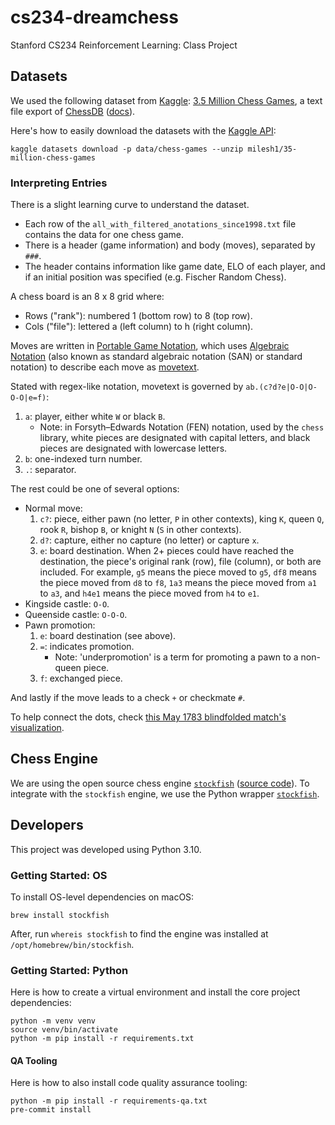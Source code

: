 # cs234-dreamchess

Stanford CS234 Reinforcement Learning: Class Project

## Datasets

We used the following dataset from [Kaggle](https://www.kaggle.com/):
[3.5 Million Chess Games][1], a text file export of [ChessDB][2]
([docs](https://chess-research-project.readthedocs.io/en/latest/)).

Here's how to easily download the datasets with the [Kaggle API][3]:

```console
kaggle datasets download -p data/chess-games --unzip milesh1/35-million-chess-games
```

### Interpreting Entries

There is a slight learning curve to understand the dataset.

- Each row of the `all_with_filtered_anotations_since1998.txt` file
  contains the data for one chess game.
- There is a header (game information) and body (moves), separated by `###`.
- The header contains information like game date, ELO of each player,
  and if an initial position was specified (e.g. Fischer Random Chess).

A chess board is an 8 x 8 grid where:

- Rows ("rank"): numbered 1 (bottom row) to 8 (top row).
- Cols ("file"): lettered a (left column) to h (right column).

Moves are written in [Portable Game Notation][8],
which uses [Algebraic Notation][9]
(also known as standard algebraic notation (SAN) or standard notation)
to describe each move as [movetext][7].

Stated with regex-like notation,
movetext is governed by `ab.(c?d?e|O-O|O-O-O|e=f)`:

1. `a`: player, either white `W` or black `B`.
   - Note: in Forsyth–Edwards Notation (FEN) notation,
     used by the `chess` library,
     white pieces are designated with capital letters,
     and black pieces are designated with lowercase letters.
1. `b`: one-indexed turn number.
1. `.`: separator.

The rest could be one of several options:

- Normal move:
  1. `c?`: piece, either pawn (no letter, `P` in other contexts), king `K`,
     queen `Q`, rook `R`, bishop `B`, or knight `N` (`S` in other contexts).
  1. `d?`: capture, either no capture (no letter) or capture `x`.
  1. `e`: board destination.  When 2+ pieces could have reached the destination,
     the piece's original rank (row), file (column), or both are included.
     For example, `g5` means the piece moved to `g5`,
     `df8` means the piece moved from `d8` to `f8`,
     `1a3` means the piece moved from `a1` to `a3`,
     and `h4e1` means the piece moved from `h4` to `e1`.
- Kingside castle: `O-O`.
- Queenside castle: `O-O-O`.
- Pawn promotion:
  1. `e`: board destination (see above).
  1. `=`: indicates promotion.
     - Note: 'underpromotion' is a term for promoting a pawn to a non-queen piece.
  1. `f`: exchanged piece.

And lastly if the move leads to a check `+` or checkmate `#`.

To help connect the dots, check
[this May 1783 blindfolded match's visualization][10].

## Chess Engine

We are using the open source chess engine [`stockfish`][4] ([source code][6]).
To integrate with the `stockfish` engine,
we use the Python wrapper [`stockfish`][5].

## Developers

This project was developed using Python 3.10.

### Getting Started: OS

To install OS-level dependencies on macOS:

```console
brew install stockfish
```

After, run `whereis stockfish` to find
the engine was installed at `/opt/homebrew/bin/stockfish`.

### Getting Started: Python

Here is how to create a virtual environment
and install the core project dependencies:

```console
python -m venv venv
source venv/bin/activate
python -m pip install -r requirements.txt
```

#### QA Tooling

Here is how to also install code quality assurance tooling:

```console
python -m pip install -r requirements-qa.txt
pre-commit install
```

[1]: https://www.kaggle.com/datasets/milesh1/35-million-chess-games
[2]: https://chessdb.sourceforge.net/
[3]: https://github.com/Kaggle/kaggle-api
[4]: https://stockfishchess.org/
[5]: https://github.com/zhelyabuzhsky/stockfish
[6]: https://github.com/official-stockfish/Stockfish
[7]: https://en.wikipedia.org/wiki/Portable_Game_Notation#Movetext
[8]: https://en.wikipedia.org/wiki/Portable_Game_Notation
[9]: https://en.wikipedia.org/wiki/Algebraic_notation_(chess)
[10]: https://www.chessgames.com/perl/chessgame?gid=1440134
